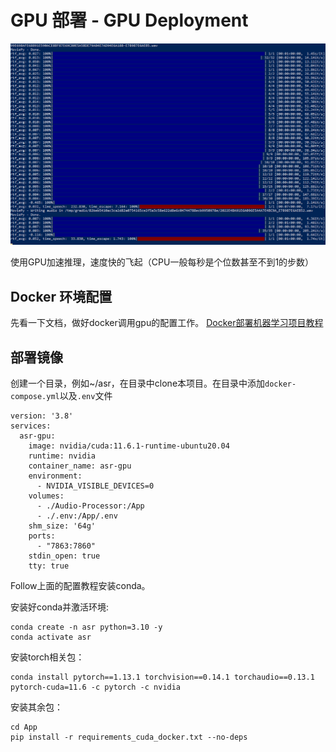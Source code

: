 # GPU 部署 - GPU Deployment

![alt text](image.png)

使用GPU加速推理，速度快的飞起（CPU一般每秒是个位数甚至不到1的步数）

## Docker 环境配置
先看一下文档，做好docker调用gpu的配置工作。
[Docker部署机器学习项目教程](https://blog.motorbottle.site/archives/308)

## 部署镜像
创建一个目录，例如~/asr，在目录中clone本项目。在目录中添加`docker-compose.yml`以及`.env`文件
```
version: '3.8'
services:
  asr-gpu:
    image: nvidia/cuda:11.6.1-runtime-ubuntu20.04
    runtime: nvidia
    container_name: asr-gpu
    environment:
      - NVIDIA_VISIBLE_DEVICES=0
    volumes:
      - ./Audio-Processor:/App
      - ./.env:/App/.env
    shm_size: '64g'
    ports:
      - "7863:7860"
    stdin_open: true
    tty: true
```

Follow上面的配置教程安装conda。

安装好conda并激活环境:
```
conda create -n asr python=3.10 -y
conda activate asr
```

安装torch相关包：
```
conda install pytorch==1.13.1 torchvision==0.14.1 torchaudio==0.13.1 pytorch-cuda=11.6 -c pytorch -c nvidia
```

安装其余包：
```
cd App
pip install -r requirements_cuda_docker.txt --no-deps
```
